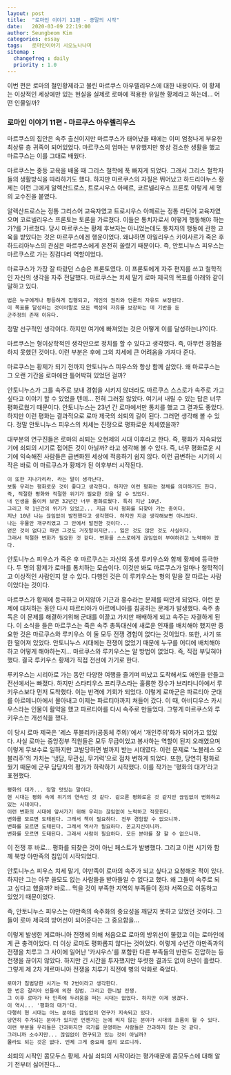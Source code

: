 ```yaml
---
layout: post
title:  "로마인 이야기 11편 - 종말의 시작"
date:   2020-03-09 22:19:00
author: Seungbeom Kim
categories: essay
tags:	로마인이야기 시오노나나미
sitemap :
  changefreq : daily
  priority : 1.0
---
```


이번 편은 로마의 철인황제라고 불린 마르쿠스 아우렐리우스에 대한 내용이다. 이 황제는 이상적인 세상에만 있는 현실을 실제로 로마에 적용한 유일한 황제라고 하는데... 어떤 인물일까?

### 로마인 이야기 11편 - 마르쿠스 아우렐리우스

마르쿠스의 집안은 속주 출신이지만 마르쿠스가 태어났을 때에는 이미 엄청나게 부유한 최상류 층 귀족이 되어있었다. 마르쿠스의 엄마는 부유했지만 항상 검소한 생활을 했고 마르쿠스는 이를 그대로 배웠다.

마르쿠스는 중등 교육을 배울 때 그리스 철학에 푹 빠지게 되었다. 그래서 그리스 철학자들의 생활방식을 따라하기도 했다. 하지만 마르쿠스의 자질은 뛰어났고 하드리아누스 황제는 이런 그에게 알렉산드로스, 트로시우스 아페르, 코르넬리우스 프론토 이렇게 세 명의 교수진을 붙였다.

알렉산드로스는 정통 그리스어 교육자였고 트로시우스 아페르는 정통 라틴어 교육자였으며 코르넬리우스 프론토는 토론을 가르쳤다. 이들은 통치자로서 어떻게 행동해야 하는가?를 가르쳤다. 당시 마르쿠스는 황제 후보자는 아니었는데도 통치자의 행동에 관한 교육을 받았다는 것은 마르쿠스에겐 행운이었다. 왜냐하면 아일리우스 카이사르가 죽은 후 하드리아누스의 관심은 마르쿠스에게 온전히 쏠렸기 때문이다. 즉, 안토니누스 피우스는 마르쿠스로 가는 징검다리 역할이었다.

마르쿠스가 가장 잘 따랐던 스승은 프론토였다. 이 프론토에게 자주 편지를 쓰고 철학적인 자신의 생각을 자주 전달했다. 마르쿠스는 치세 말기 로마 제국의 목표를 아래와 같이 말하고 있다.

    법은 누구에게나 평등하게 집행되고, 개인의 권리와 언론의 자유도 보장된다.
    이 목표를 달성하는 것이야말로 모든 백성의 자유를 보장하는 데 기반을 둔
    군주정의 존재 이유다.

정말 선구적인 생각이다. 하지만 여기에 빠져있는 것은 어떻게 이를 달성하는냐?이다.

마르쿠스는 형이상학적인 생각만으로 정치를 할 수 있다고 생각했다. 즉, 아무런 경험을 하지 못했던 것이다. 이런 부분은 후에 그의 치세에 큰 어려움을 가져다 준다.

마르쿠스는 황제가 되기 전까지 안토니누스 피우스와 항상 함께 살았다. 왜 마르쿠스는 그 오랜 기간을 로마에만 틀어박혀 있었던 걸까?

안토니누스가 그를 속주로 보내 경험을 시키지 않더라도 마르쿠스 스스로가 속주로 가고 싶다고 이야기 할 수 있었을 텐데... 전혀 그러질 않았다. 여기서 내릴 수 있는 답은 너무 평화로웠기 때문이다. 안토니누스는 23년 간 로마에서만 통치를 했고 그 결과도 좋았다. 하지만 이런 평화는 결과적으로 로마 제국의 쇠퇴의 길이 된다. 그러면 생각해 볼 수 있다. 정말 안토니누스 피우스의 치세는 진정으로 평화로운 치세였을까?

대부분의 연구진들은 로마의 쇠퇴는 오현제의 시대 이후라고 한다. 즉, 평화가 지속되었기에 쇠퇴의 시기로 접어든 것이 아닐까? 라고 생각해 볼 수 있다. 즉, 너무 평화로운 시기에 익숙해진 사람들은 급변화된 세상에 적응하기 쉽지 않다. 이런 급변하는 시기의 시작은 바로 이 마르쿠스가 황제가 된 이후부터 시작된다.

```
이 또한 지나가리라. 라는 말이 생각난다.
보통 우리는 평화로운 것이 좋다고 생각한다. 하지만 이런 평화는 정체를 의미하기도 한다.
즉, 적절한 평화와 적절한 위기가 필요한 것을 알 수 있었다.
내 인생을 돌이켜 보면 32년간 너무 평화로웠다. 특히 지난 10년.
그리고 약 1년간의 위기가 있었고... 지금 다시 평화를 되찾아 가는 중이다.
지난 10년 나는 끊임없이 발전했다고 생각했다. 하지만 지금 생각해보면 아니었다.
나는 우물안 개구리였고 그 안에서 발전한 것이다...
얻은 것이 없다고 하면 그것도 거짓말이지만... 잃은 것도 많은 것도 사실이다.
그래서 적절한 변화가 필요한 것 같다. 변화를 스스로에게 끊임없이 부여하려고 노력해야 겠다.
```

안토니누스 피우스가 죽은 후 마르쿠스는 자신의 동생 루키우스와 함께 황제에 등극한다. 두 명의 황제가 로마를 통치하는 모습이다. 이것만 봐도 마르쿠스가 얼마나 철학적이고 이상적인 사람인지 알 수 있다. 다행인 것은 이 루키우스는 형의 말을 잘 따르는 사람이었다는 것이다.

마르쿠스가 황제에 등극하고 머지않아 기근과 홍수라는 문제를 떠안게 되었다. 이런 문제에 대처하는 동안 다시 파르티아가 아르메니아를 침공하는 문제가 발생했다. 속주 총독은 이 문제를 해결하기위해 군대를 이끌고 가지만 패배하게 되고 속주는 자결하게 된다. 이 소식을 들은 마르쿠스는 죽은 속주 총독대신에 새로운 인재를 배치해야 했지만 중요한 것은 마르쿠스와 루키우스 이 둘 모두 전쟁 경험이 없다는 것이었다. 또한, 사기 또한 떨어져 있었다. 안토니누스 시대에는 전쟁이 없었기 때문에 누구를 어디에 배치해야 하고 어떻게 해야하는지... 마르쿠스와 루키우스는 알 방법이 없었다. 즉, 직접 부딪혀야 했다. 결국 루키우스 황제가 직접 전선에 가기로 한다.

루키우스는 시리아로 가는 동안 다양한 여행을 즐기며 떠났고 도착해서도 애인을 만들고 전선에서는 빠졌다. 하지만 스타티우스 프리쿠스라는 훌륭한 장수가 브리타니아에서 루키우스보다 먼저 도착했다. 이는 반격에 기회가 되었다. 이렇게 로마군은 파르티아 군대를 아르메니아에서 몰아내고 이제는 파르티아까지 쳐들어 갔다. 이 때, 아비디우스 카시우스라는 인물이 활약을 했고 파르티아를 다시 속주로 만들었다. 그렇게 마르쿠스와 루키우스는 개선식을 했다.

이 당시 로마 제국은 '레스 푸블리카(공동체 주의)'에서 '개인주의'화가 되어가고 있었다. 사실 로마는 중앙정부 직원들은 모두 무급이었고 봉사하는 역할이 된지 오래였으며 이렇게 무보수로 일하지만 고발당하면 벌까지 받는 시대였다. 이런 문제로 '노블레스 오블리주'의 가치는 '냉담, 무관심, 무기력'으로 점차 변하게 되었다. 또한, 당연히 평화로웠기 때문에 군무 담당자의 평가가 하락하기 시작했다. 이를 작가는 '평화의 대가'라고 표현했다.

```
평화의 대가... 정말 멋있는 말이다.
현 시대는 평화 속에 위기의 연속인 것 같다. 겉으론 평화로운 것 같지만 끊임없이 변화하고 있는 시대이다.
이런 변화의 시대에 앞서가기 위해 우리는 끊임없이 노력하고 적응한다.
변화를 모르면 도태된다. 그래서 책이 필요하다. 전부 경험할 수 없으니까.
변화를 모르면 도태된다. 그래서 역사가 필요하다. 온고지신이니까.
변화를 모르면 도태된다. 그래서 사람이 필요하다. 모든 분야를 잘 할 수 없으니까.
```

이 전쟁 후 바로... 평화를 되찾은 것이 아닌 페스트가 발병했다. 그리고 이런 시기와 함께 북방 야만족의 침입이 시작되었다.

안토니누스 피우스 치세 말기, 야만족이 로마의 속주가 되고 싶다고 요청해온 적이 있다. 하지만 그는 아무 쓸모도 없는 사람들을 받아들일 수 없다고 했다. 왜 그들이 속주로 되고 싶다고 했을까? 바로... 먹을 것이 부족한 지역의 부족들이 점차 서쪽으로 이동하고 있었기 때문이었다.

즉, 안토니누스 피우스는 야만족의 속주화의 중요성을 깨닫지 못하고 있었던 것이다. 그들이 로마 제국의 방어선이 되어준다는 그 중요함을...

이렇게 발생한 게르마니아 전쟁에 의해 처음으로 로마의 방위선이 뚤렸고 이는 로마인에게 큰 충격이었다. 더 이상 로마도 평화롭지 않다는 것이었다. 이렇게 수년간 야만족과의 전쟁을 치루고 그 사이에 일어난 '카시우스'를 포함한 다른 부족들의 반란도 진압하는 등 전쟁을 끊이지 않았다. 하지만 긴 시간을 투자했지만 뚜렷한 결과도 없이 8년이 흘렀다. 그렇게 제 2차 게르마니아 전쟁을 치루기 직전에 병의 악화로 죽었다.

```
로마가 침범당한 시기는 딱 2번이라고 생각한다.
한 번은 갈리아 인들에 의한 침범. 그리고 한니발 전쟁.
그 이후 로마가 타 민족에 두려움을 떠는 시대는 없었다. 하지만 이제 생겼다.
이 역시... '평화의 대가'다.
다행히 현 시대는 어느 분야든 끊임없이 연구가 지속되고 있다.
당연히 주가되는 분야가 있지만 언젠가는 눈에 띄지 않는 분야가 시대의 흐름이 될 수 있다.
이런 부분을 우리들은 간과하지만 국가를 운영하는 사람들은 간과하지 않는 것 같다.
그러니까 소수지만... 끊임없이 연구되고 있는 것이 아닐까?
몰라도 되는 것은 없다. 언제 그게 중요해 질지 모르니까.
```

쇠퇴의 시작인 콤모두스 황제. 사실 쇠퇴의 시작이라는 평가때문에 콤모두스에 대해 알기 전부터 싫어진다...
